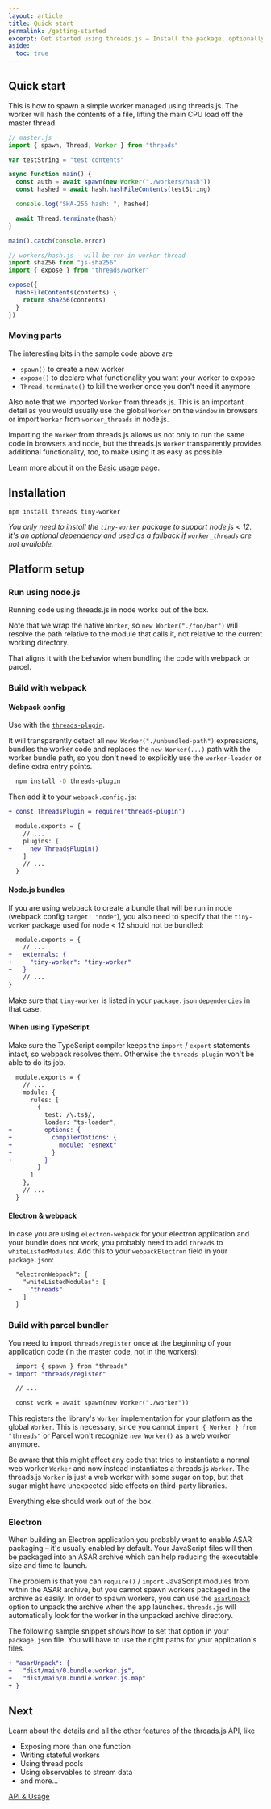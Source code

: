 ```yaml
---
layout: article
title: Quick start
permalink: /getting-started
excerpt: Get started using threads.js – Install the package, optionally set up Webpack and TypeScript.
aside:
  toc: true
---
```


## Quick start

This is how to spawn a simple worker managed using threads.js. The worker will hash the contents of a file, lifting the main CPU load off the master thread.

```js
// master.js
import { spawn, Thread, Worker } from "threads"

var testString = "test contents"

async function main() {
  const auth = await spawn(new Worker("./workers/hash"))
  const hashed = await hash.hashFileContents(testString)

  console.log("SHA-256 hash: ", hashed)

  await Thread.terminate(hash)
}

main().catch(console.error)
```

```js
// workers/hash.js - will be run in worker thread
import sha256 from "js-sha256"
import { expose } from "threads/worker"

expose({
  hashFileContents(contents) {
    return sha256(contents)
  }
})
```

### Moving parts

The interesting bits in the sample code above are

* `spawn()` to create a new worker
* `expose()` to declare what functionality you want your worker to expose
* `Thread.terminate()` to kill the worker once you don't need it anymore

Also note that we imported `Worker` from threads.js. This is an important detail as you would usually use the global `Worker` on the `window` in browsers or import `Worker` from `worker_threads` in node.js.

Importing the `Worker` from threads.js allows us not only to run the same code in browsers and node, but the threads.js `Worker` transparently provides additional functionality, too, to make using it as easy as possible.

Learn more about it on the [Basic usage](/usage) page.


## Installation

```
npm install threads tiny-worker
```

*You only need to install the `tiny-worker` package to support node.js < 12. It's an optional dependency and used as a fallback if `worker_threads` are not available.*

## Platform setup

### Run using node.js

Running code using threads.js in node works out of the box.

Note that we wrap the native `Worker`, so `new Worker("./foo/bar")` will resolve the path relative to the module that calls it, not relative to the current working directory.

That aligns it with the behavior when bundling the code with webpack or parcel.

### Build with webpack

#### Webpack config

Use with the [`threads-plugin`](https://github.com/andywer/threads-plugin).

It will transparently detect all `new Worker("./unbundled-path")` expressions, bundles the worker code and replaces the `new Worker(...)` path with the worker bundle path, so you don't need to explicitly use the `worker-loader` or define extra entry points.

```sh
  npm install -D threads-plugin
```

Then add it to your `webpack.config.js`:

```diff
+ const ThreadsPlugin = require('threads-plugin')

  module.exports = {
    // ...
    plugins: [
+     new ThreadsPlugin()
    ]
    // ...
  }
```

#### Node.js bundles

If you are using webpack to create a bundle that will be run in node (webpack config `target: "node"`), you also need to specify that the `tiny-worker` package used for node < 12 should not be bundled:

```diff
  module.exports = {
    // ...
+   externals: {
+     "tiny-worker": "tiny-worker"
+   }
    // ...
}
```

Make sure that `tiny-worker` is listed in your `package.json` `dependencies` in that case.

#### When using TypeScript

Make sure the TypeScript compiler keeps the `import` / `export` statements intact, so webpack resolves them. Otherwise the `threads-plugin` won't be able to do its job.

```diff
  module.exports = {
    // ...
    module: {
      rules: [
        {
          test: /\.ts$/,
          loader: "ts-loader",
+         options: {
+           compilerOptions: {
+             module: "esnext"
+           }
+         }
        }
      ]
    },
    // ...
  }
```

#### Electron & webpack

In case you are using `electron-webpack` for your electron application and your bundle does not work, you probably need to add `threads` to `whiteListedModules`. Add this to your `webpackElectron` field in your `package.json`:

```diff
  "electronWebpack": {
    "whiteListedModules": [
+     "threads"
    ]
  }
```



### Build with parcel bundler

You need to import `threads/register` once at the beginning of your application code (in the master code, not in the workers):

```diff
  import { spawn } from "threads"
+ import "threads/register"

  // ...

  const work = await spawn(new Worker("./worker"))
```

This registers the library's `Worker` implementation for your platform as the global `Worker`. This is necessary, since you cannot `import { Worker } from "threads"` or Parcel won't recognize `new Worker()` as a web worker anymore.

Be aware that this might affect any code that tries to instantiate a normal web worker `Worker` and now instead instantiates a threads.js `Worker`. The threads.js `Worker` is just a web worker with some sugar on top, but that sugar might have unexpected side effects on third-party libraries.

Everything else should work out of the box.

### Electron

When building an Electron application you probably want to enable ASAR packaging – it's usually enabled by default. Your JavaScript files will then be packaged into an ASAR archive which can help reducing the executable size and time to launch.

The problem is that you can `require()` / `import` JavaScript modules from within the ASAR archive, but you cannot spawn workers packaged in the archive as easily. In order to spawn workers, you can use the [`asarUnpack`](https://www.electron.build/configuration/configuration#configuration-asarUnpack) option to unpack the archive when the app launches. `threads.js` will automatically look for the worker in the unpacked archive directory.

The following sample snippet shows how to set that option in your `package.json` file. You will have to use the right paths for your application's files.

```diff
+ "asarUnpack": {
+   "dist/main/0.bundle.worker.js",
+   "dist/main/0.bundle.worker.js.map"
+ }
```

## Next

Learn about the details and all the other features of the threads.js API, like

* Exposing more than one function
* Writing stateful workers
* Using thread pools
* Using observables to stream data
* and more…

<div class="mt-5">
  <p class="text-center">
    <a class="button button--rounded button--secondary button--lg" href="/usage">
      <i class="fas fa-arrow-right mr-2" style="font-size: 90%"></i>
      API & Usage
    </a>
  </p>
</div>
